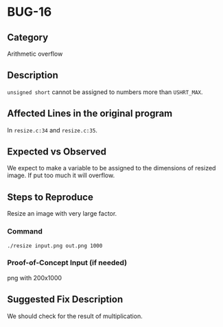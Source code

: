 # BUG-16
## Category
Arithmetic overflow

## Description

`unsigned short` cannot be assigned to numbers more than `USHRT_MAX`. 

## Affected Lines in the original program
In `resize.c:34` and `resize.c:35`.

## Expected vs Observed
We expect to make a variable to be assigned to the dimensions of resized image. If put too much it will overflow. 

## Steps to Reproduce
Resize an image with very large factor. 
### Command

```
./resize input.png out.png 1000
```
### Proof-of-Concept Input (if needed)
png with 200x1000

## Suggested Fix Description
We should check for the result of multiplication. 